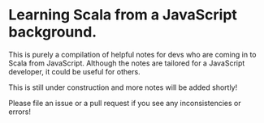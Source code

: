 # Learning Scala from a JavaScript background. 

This is purely a compilation of helpful notes for devs who are coming in to Scala from JavaScript. Although the notes are tailored for a JavaScript developer, it could be useful for others.

This is still under construction and more notes will be added shortly!


Please file an issue or a pull request if you see any inconsistencies or errors!
